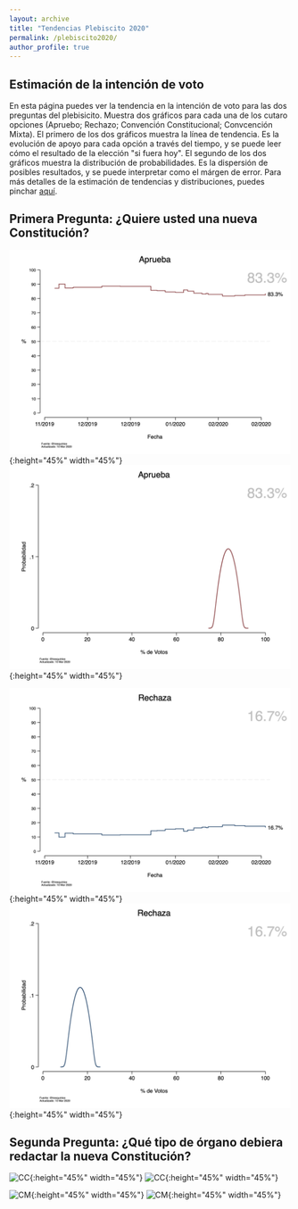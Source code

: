 ```yaml
---
layout: archive
title: "Tendencias Plebiscito 2020"
permalink: /plebiscito2020/
author_profile: true
---
```


## Estimación de la intención de voto

En esta página puedes ver la tendencia en la intención de voto para las dos preguntas del plebisicito. Muestra dos gráficos para cada una de los cutaro opciones (Apruebo; Rechazo; Convención Constitucional; Convcención Mixta). El primero de los dos gráficos muestra la línea de tendencia. Es la evolución de apoyo para cada opción a través del tiempo, y se puede leer cómo el resultado de la elección "si fuera hoy". El segundo de los dos gráficos muestra la distribución de probabilidades. Es la dispersión de posibles resultados, y se puede interpretar como el márgen de error. Para más detalles de la estimación de tendencias y distribuciones, puedes pinchar [aquí](https://tresquintos.github.io/tsm/).


## Primera Pregunta: ¿Quiere usted una nueva Constitución?

![Aprueba](/images/ts_2020-1_Aprueba.png){:height="45%" width="45%"} ![Aprueba](/images/kd_2020-1_Aprueba.png){:height="45%" width="45%"}

![Rechaza](/images/ts_2020-1_Rechaza.png){:height="45%" width="45%"} ![Rechaza](/images/kd_2020-1_Rechaza.png){:height="45%" width="45%"}



## Segunda Pregunta: ¿Qué tipo de órgano debiera redactar la nueva Constitución?

![CC](/images/ts_2020-2_Convención%20Constituyente.png){:height="45%" width="45%"} ![CC](/images/kd_2020-2_Convención%20Constituyente.png){:height="45%" width="45%"}


![CM](/images/ts_2020-2_Convención%20Mixta.png){:height="45%" width="45%"} ![CM](/images/kd_2020-2_Convención%20Mixta.png){:height="45%" width="45%"}
